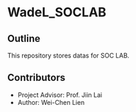 # WadeL_SOCLAB

## Outline

This repository stores datas for SOC LAB.

## Contributors

* Project Advisor: Prof. Jiin Lai
* Author: Wei-Chen Lien
